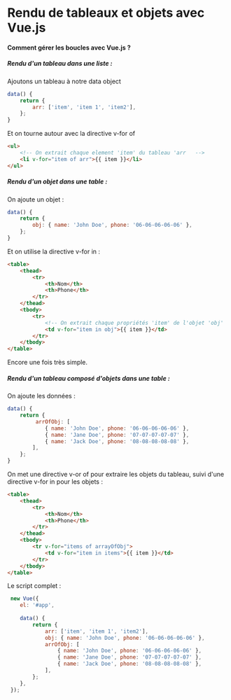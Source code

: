 # Rendu de tableaux et objets avec Vue.js

#### Comment gérer les boucles avec Vue.js ? 

##### Rendu d'un tableau dans une liste :

Ajoutons un tableau à notre data object

```javascript
data() { 
    return { 
        arr: ['item', 'item 1', 'item2'],
    }; 
}
```

Et on tourne autour avec la directive v-for of

```html
<ul>
    <!-- On extrait chaque element 'item' du tableau 'arr   -->
    <li v-for="item of arr">{{ item }}</li>
</ul>
```

##### Rendu d'un objet dans une table :

On ajoute un objet :

```javascript
data() { 
    return { 
        obj: { name: 'John Doe', phone: '06-06-06-06-06' }, 
    }; 
}
```

Et on utilise la directive v-for in :

```html
<table>
    <thead>
        <tr>
            <th>Nom</th>
            <th>Phone</th>
        </tr>
    </thead>
    <tbody>
        <tr>
            <!-- On extrait chaque propriétés 'item' de l'objet 'obj'   -->
            <td v-for="item in obj">{{ item }}</td>
        </tr>
    </tbody>
</table>
```

Encore une fois très simple.

##### Rendu d'un tableau composé d'objets dans une table :

On ajoute les données :

```javascript
data() { 
    return { 
         arrOfObj: [ 
            { name: 'John Doe', phone: '06-06-06-06-06' }, 
            { name: 'Jane Doe', phone: '07-07-07-07-07' }, 
            { name: 'Jack Doe', phone: '08-08-08-08-08' }, 
        ], 
    }; 
}
```

On met une directive v-or of pour extraire les objets du tableau, suivi d'une directive v-for in pour les objets :

```html
<table>
    <thead>
        <tr>
            <th>Nom</th>
            <th>Phone</th>
        </tr>
    </thead>
    <tbody>
        <tr v-for="items of arrayOfObj">
            <td v-for="item in items">{{ item }}</td>
        </tr>
    </tbody>
</table>
```

Le script complet :
    
```javascript
 new Vue({ 
    el: '#app',
    
    data() { 
        return { 
            arr: ['item', 'item 1', 'item2'], 
            obj: { name: 'John Doe', phone: '06-06-06-06-06' }, 
            arrOfObj: [ 
                { name: 'John Doe', phone: '06-06-06-06-06' }, 
                { name: 'Jane Doe', phone: '07-07-07-07-07' }, 
                { name: 'Jack Doe', phone: '08-08-08-08-08' }, 
            ], 
        }; 
    }, 
 });
 ```
